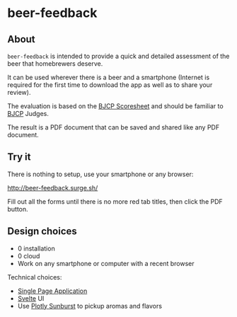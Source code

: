 # beer-feedback

## About

`beer-feedback` is intended to provide a quick and detailed assessment of the beer that homebrewers deserve.

It can be used wherever there is a beer and a smartphone
(Internet is required for the first time to download the app as well as to share your review).

The evaluation is based on the [BJCP Scoresheet](https://dev.bjcp.org/news/structured-scoresheets-for-aha-nhc/) and should be familiar to [BJCP](https://dev.bjcp.org/) Judges.

The result is a PDF document that can be saved and shared like any PDF document.

## Try it

There is nothing to setup, use your smartphone or any browser:

http://beer-feedback.surge.sh/

Fill out all the forms until there is no more red tab titles, then click the PDF button.

## Design choices

- 0 installation
- 0 cloud
- Work on any smartphone or computer with a recent browser

Technical choices:
- [Single Page Application](https://en.wikipedia.org/wiki/Single-page_application)
- [Svelte](https://svelte.dev/) UI
- Use [Plotly Sunburst](https://plot.ly/javascript/sunburst-charts/) to pickup aromas and flavors
